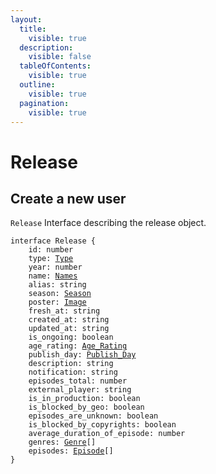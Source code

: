 ```yaml
---
layout:
  title:
    visible: true
  description:
    visible: false
  tableOfContents:
    visible: true
  outline:
    visible: true
  pagination:
    visible: true
---
```


# Release

## Create a new user

`Release` Interface describing the release object.

<pre class="language-typescript" data-overflow="wrap" data-line-numbers><code class="lang-typescript">interface Release {
	id: number
	type: <a data-footnote-ref href="#user-content-fn-1">Type</a>
	year: number
	name: <a data-footnote-ref href="#user-content-fn-2">Names</a>
	alias: string
	season: <a data-footnote-ref href="#user-content-fn-3">Season</a>
	poster: <a data-footnote-ref href="#user-content-fn-4">Image</a>
	fresh_at: string
	created_at: string
	updated_at: string
	is_ongoing: boolean
	age_rating: <a data-footnote-ref href="#user-content-fn-5">Age_Rating</a>
	publish_day: <a data-footnote-ref href="#user-content-fn-6">Publish_Day</a>
	description: string
	notification: string
	episodes_total: number
	external_player: string
	is_in_production: boolean
	is_blocked_by_geo: boolean
	episodes_are_unknown: boolean
	is_blocked_by_copyrights: boolean
	average_duration_of_episode: number
	genres: <a data-footnote-ref href="#user-content-fn-7">Genre</a>[]
	episodes: <a data-footnote-ref href="#user-content-fn-8">Episode</a>[]
}
</code></pre>

[^1]: [Type Interface](type.md)

    ```typescript
    interface Type {
    	value: string
    	description: string
    }
    ```

[^2]: [Names Interface](names.md)

    ```typescript
    interface Names {
    	main: string
    	english: string
    	alternative: string
    }
    ```

[^3]: [Season Interface](season.md)

    ```typescript
    interface Season {
    	value: string
    	description: string
    }
    ```

[^4]: [Image Interface](image.md)

    ```typescript
    interface Image {
    	src: string
    	thumbnail: string
    	optimized: Omit<Image, 'optimized'>
    }
    ```

[^5]: [Age\_Rating Interface](age\_rating.md)

    ```typescript
    interface Age_Rating {
    	value: string
    	label: string
    	is_adult: boolean
    	description: string
    }
    ```

[^6]: [Publish\_Day Interface](publish\_day.md)

    ```typescript
    interface Publish_Day {
    	value: string
    	description: string
    }
    ```

[^7]: [Genre Interface](genre.md)

    ```typescript
    interface Genre {
    	id: number
    	name: string
    	total_releases: number
    	image: GenreImage
    }
    ```

[^8]: [Episode Interface](episode.md)

    ```typescript
    interface Episode {
    	id: string
    	name: string
    	ordinal: number
    	opening: Timing
    	ending: Timing
    	preview: Image
    	hls_480: string
    	hls_720: string
    	hls_1080: string
    	duration: number
    	updated_at: string
    	sort_order: number
    	name_english: string
    }
    ```
